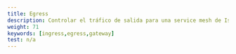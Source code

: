 ```yaml
---
title: Egress
description: Controlar el tráfico de salida para una service mesh de Istio.
weight: 71
keywords: [ingress,egress,gateway]
test: n/a
---
```

